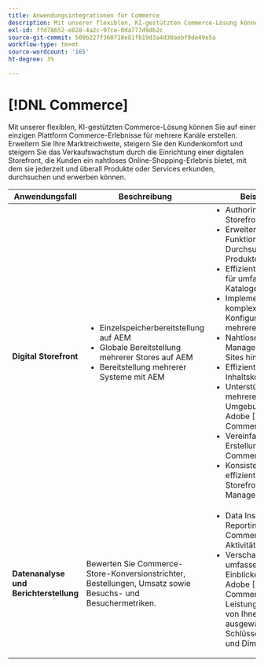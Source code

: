```yaml
---
title: Anwendungsintegrationen für Commerce
description: Mit unserer flexiblen, KI-gestützten Commerce-Lösung können Sie auf einer einzigen Plattform Commerce-Erlebnisse für mehrere Kanäle erstellen.
exl-id: ffd78652-e828-4a2c-97ce-0da777d9db2c
source-git-commit: 509b227f360718e81fb19d3a4d30aebf9de49e5a
workflow-type: tm+mt
source-wordcount: '165'
ht-degree: 3%

---
```


# [!DNL Commerce]

Mit unserer flexiblen, KI-gestützten Commerce-Lösung können Sie auf einer einzigen Plattform Commerce-Erlebnisse für mehrere Kanäle erstellen. Erweitern Sie Ihre Marktreichweite, steigern Sie den Kundenkomfort und steigern Sie das Verkaufswachstum durch die Einrichtung einer digitalen Storefront, die Kunden ein nahtloses Online-Shopping-Erlebnis bietet, mit dem sie jederzeit und überall Produkte oder Services erkunden, durchsuchen und erwerben können.

<table>

<thead>
    <tr>
      <th>Anwendungsfall</th>
      <th>Beschreibung</th>
      <th>Beispiele</th>
      <th>Anwendungen</th>
    </tr>
  </thead>
  <tbody>
 <tr>
   <td><strong>Digital Storefront</strong></td>
   <td><ul style="margin-top: 0;">
          <li>Einzelspeicherbereitstellung auf AEM
          <li>Globale Bereitstellung mehrerer Stores auf AEM</li>
          <li>Bereitstellung mehrerer Systeme mit AEM</li>
        </ul>
  </td>
   <td>
    <ul style="margin-top: 0;">
          <li>Authoring-Web-Storefront.</li>
          <li>Erweiterte Funktionen zum Durchsuchen von Produkten.</li>
          <li>Effiziente Filterung für umfangreiche Kataloge.</li>
          <li>Implementieren Sie komplexe Konfigurationen für mehrere Stores.</li>
          <li>Nahtloses Content-Management über Sites hinweg.</li>
          <li>Effiziente globale Inhaltskoordinierung.</li>
          <li>Unterstützung mehrerer Umgebungen für Adobe [!DNL Commerce].</li>
          <li>Vereinfachte Erstellung von Commerce-Inhalten.</li>
          <li>Konsistentes und effizientes Storefront-Management.</li>
      </ul>
    </td>
   <td><a href="/help/integrations/integrations-between-applications/experience-manager/experience-manager-commerce.md">[!DNL Commerce] und Experience Manager</a></td>
 </tr> 
 <tr>
   <td><strong>Datenanalyse und Berichterstellung<strong></td>
   <td>Bewerten Sie Commerce-Store-Konversionstrichter, Bestellungen, Umsatz sowie Besuchs- und Besuchermetriken.</td>
   <td><ul style="margin-top: 0;"><li>Data Insights und Reporting zu Commerce-Aktivitäten.</li><li>Verschaffen Sie sich umfassende Einblicke in die Adobe [!DNL Commerce]-Store-Leistung mithilfe der von Ihnen ausgewählten Schlüsselmetriken und Dimensionen.</li></ul></td>
   <td><a href="/help/integrations/integrations-between-applications/commerce/commerce-analytics.md">[!DNL Commerce] und [!DNL Analytics]</a></td>
 </tr>
 </tbody>
 </table>
